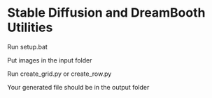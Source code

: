# Stable Diffusion and DreamBooth Utilities

Run setup.bat

Put images in the input folder

Run create_grid.py or create_row.py


Your generated file should be in the output folder
